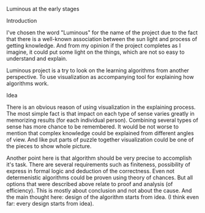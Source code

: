 Luminous at the early stages

Introduction

I've chosen the word "Luminous" for the name of the project due to the fact that
there is a well-known association between the sun light and process of getting knowledge.
And from my opinion if the project completes as I imagine, it could put some light
on the things, which are not so easy to understand and explain.

Luminous project is a try to look on the learning algorithms from another perspective. To use visualization as accompanying tool for explaining how algorithms work.

Idea

There is an obvious reason of using visualization in the explaining process. 
The most simple fact is that impact on each type of sense varies greatly in memorizing results (for each individual person).
Combining several types of sense has more chance to be remembered. 
It would be not worse to mention that complex knowledge could be explained from different angles of view. 
And like put parts of puzzle together visualization could be one of the pieces to show whole picture.

Another point here is that algorithm should be very precise to accomplish it's task. There are several requirements such as finiteness, possibility of express in formal logic and deduction of the correctness. Even not determenistic algorithms could be proven using theory of chances. But all options that were described above relate to proof and analysis (of efficiency). This is mostly about conclusion and not about the cause. And the main thought here: design of the algorithm starts from idea. (I think even far: every design starts from idea).


